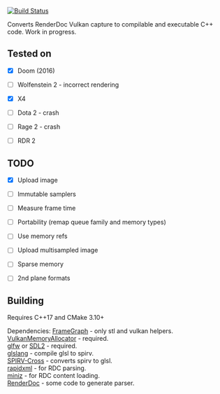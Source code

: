 [![Build Status](https://img.shields.io/travis/azhirnov/RDCtoVkCpp/master.svg?logo=travis)](https://travis-ci.com/azhirnov/RDCtoVkCpp)

Converts RenderDoc Vulkan capture to compilable and executable C++ code.
Work in progress.

## Tested on
* [x] Doom (2016)
* [ ] Wolfenstein 2 - incorrect rendering
* [x] X4
* [ ] Dota 2 - crash
* [ ] Rage 2 - crash
* [ ] RDR 2


## TODO
* [x] Upload image
* [ ] Immutable samplers
* [ ] Measure frame time
* [ ] Portability (remap queue family and memory types)
* [ ] Use memory refs
* [ ] Upload multisampled image
* [ ] Sparse memory
* [ ] 2nd plane formats


## Building
Requires C++17 and CMake 3.10+

Dependencies:
[FrameGraph](https://github.com/azhirnov/FrameGraph) - only stl and vulkan helpers.<br/>
[VulkanMemoryAllocator](https://github.com/GPUOpen-LibrariesAndSDKs/VulkanMemoryAllocator) - required.<br/>
[glfw](https://github.com/glfw/glfw) or [SDL2](https://www.libsdl.org) - required.<br/>
[glslang](https://github.com/KhronosGroup/glslang) - compile glsl to spirv.<br/>
[SPIRV-Cross](https://github.com/KhronosGroup/SPIRV-Cross) - converts spirv to glsl.<br/>
[rapidxml](https://github.com/dwd/rapidxml) - for RDC parsing.<br/>
[miniz](https://github.com/richgel999/miniz) - for RDC content loading.<br/>
[RenderDoc](https://github.com/baldurk/renderdoc) - some code to generate parser.<br/>
